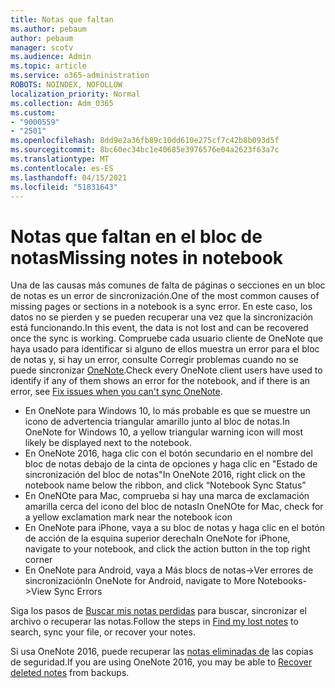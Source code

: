 ```yaml
---
title: Notas que faltan
ms.author: pebaum
author: pebaum
manager: scotv
ms.audience: Admin
ms.topic: article
ms.service: o365-administration
ROBOTS: NOINDEX, NOFOLLOW
localization_priority: Normal
ms.collection: Adm_O365
ms.custom:
- "9000559"
- "2501"
ms.openlocfilehash: 8dd9e2a36fb89c10dd610e275cf7c42b8b093d5f
ms.sourcegitcommit: 8bc60ec34bc1e40685e3976576e04a2623f63a7c
ms.translationtype: MT
ms.contentlocale: es-ES
ms.lasthandoff: 04/15/2021
ms.locfileid: "51831643"
---
```

# <a name="missing-notes-in-notebook"></a><span data-ttu-id="fb1f9-102">Notas que faltan en el bloc de notas</span><span class="sxs-lookup"><span data-stu-id="fb1f9-102">Missing notes in notebook</span></span>

<span data-ttu-id="fb1f9-103">Una de las causas más comunes de falta de páginas o secciones en un bloc de notas es un error de sincronización.</span><span class="sxs-lookup"><span data-stu-id="fb1f9-103">One of the most common causes of missing pages or sections in a notebook is a sync error.</span></span> <span data-ttu-id="fb1f9-104">En este caso, los datos no se pierden y se pueden recuperar una vez que la sincronización está funcionando.</span><span class="sxs-lookup"><span data-stu-id="fb1f9-104">In this event, the data is not lost and can be recovered once the sync is working.</span></span> <span data-ttu-id="fb1f9-105">Compruebe cada usuario cliente de OneNote que haya usado para identificar si alguno de ellos muestra un error para el bloc de notas y, si hay un error, consulte Corregir problemas cuando no se puede sincronizar [OneNote](https://support.office.com/article/299495ef-66d1-448f-90c1-b785a6968d45).</span><span class="sxs-lookup"><span data-stu-id="fb1f9-105">Check every OneNote client users have used to identify if any of them shows an error for the notebook, and if there is an error, see [Fix issues when you can't sync OneNote](https://support.office.com/article/299495ef-66d1-448f-90c1-b785a6968d45).</span></span>

- <span data-ttu-id="fb1f9-106">En OneNote para Windows 10, lo más probable es que se muestre un icono de advertencia triangular amarillo junto al bloc de notas.</span><span class="sxs-lookup"><span data-stu-id="fb1f9-106">In OneNote for Windows 10, a yellow triangular warning icon will most likely be displayed next to the notebook.</span></span>
- <span data-ttu-id="fb1f9-107">En OneNote 2016, haga clic con el botón secundario en el nombre del bloc de notas debajo de la cinta de opciones y haga clic en "Estado de sincronización del bloc de notas"</span><span class="sxs-lookup"><span data-stu-id="fb1f9-107">In OneNote 2016, right click on the notebook name below the ribbon, and click “Notebook Sync Status”</span></span>
- <span data-ttu-id="fb1f9-108">En OneNOte para Mac, comprueba si hay una marca de exclamación amarilla cerca del icono del bloc de notas</span><span class="sxs-lookup"><span data-stu-id="fb1f9-108">In OneNOte for Mac, check for a yellow exclamation mark near the notebook icon</span></span>
- <span data-ttu-id="fb1f9-109">En OneNote para iPhone, vaya a su bloc de notas y haga clic en el botón de acción de la esquina superior derecha</span><span class="sxs-lookup"><span data-stu-id="fb1f9-109">In OneNote for iPhone, navigate to your notebook, and click the action button in the top right corner</span></span>
- <span data-ttu-id="fb1f9-110">En OneNote para Android, vaya a Más blocs de notas->Ver errores de sincronización</span><span class="sxs-lookup"><span data-stu-id="fb1f9-110">In OneNote for Android, navigate to More Notebooks->View Sync Errors</span></span>

<span data-ttu-id="fb1f9-111">Siga los pasos de [Buscar mis notas perdidas](https://support.office.com/article/32cb2bd7-afe7-44d2-a711-398a88421287) para buscar, sincronizar el archivo o recuperar las notas.</span><span class="sxs-lookup"><span data-stu-id="fb1f9-111">Follow the steps in [Find my lost notes](https://support.office.com/article/32cb2bd7-afe7-44d2-a711-398a88421287) to search, sync your file, or recover your notes.</span></span>

<span data-ttu-id="fb1f9-112">Si usa OneNote 2016, puede recuperar las [notas eliminadas de](https://support.office.com/article/32ed1036-74fd-4c21-bc28-033a486e6b14) las copias de seguridad.</span><span class="sxs-lookup"><span data-stu-id="fb1f9-112">If you are using OneNote 2016, you may be able to [Recover deleted notes](https://support.office.com/article/32ed1036-74fd-4c21-bc28-033a486e6b14) from backups.</span></span>